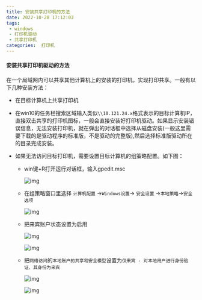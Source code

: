 ```yaml
---
title: 安装共享打印机的方法
date: 2022-10-28 17:12:03
tags:
 - windows
 - 打印机驱动
 - 共享打印机
categories:  打印机
---
```


#### 安装共享打印机驱动的方法



在一个局域网内可以共享其他计算机上的安装的打印机，实现打印共享。一般有以下几种安装方法：

* 在目标计算机上共享打印机

* 在win10的任务栏搜索区域输入类似`\\10.121.24.x`格式表示的目标计算机IP，直接双击共享的打印机图标，一般会直接安装好打印机驱动。如果显示安装错误信息，无法安装打印机，就在弹出的对话框中选择从磁盘安装(一般这里需要下载的是驱动程序的标准版，不是驱动的完整版),然后选择标准版驱动所在的目录完成安装。

  <!--more-->

* 如果无法访问目标打印机，需要设置目标计算机的组策略配置。如下图：

  * win键+R打开运行对话框，输入gpedit.msc
  
    ![img](/images/print/print-gpedit-msc.png)
    
  * 在组策略窗口里选择 `计算机配置` ->`Windows设置`-> `安全设置` ->`本地策略`->`安全选项`
    
    ![img](/images/print/print-gpedit-msc.png)
    
  * 把来宾账户状态设置为启用
  
    ![img](/images/print/print-gpedit-msc-guest-on.png)
  
    ![img](/images/print/print-gpedit-msc-guest-on-2.png)
  
  * 把`网络访问`的`本地账户的共享和安全模型`设置为`仅来宾 - 对本地用户进行身份验证、其身份为来宾`
    
    ![img](/images/print/print-gpedit-msc-network-access-only-guest.png)
    
    ![img](/images/print/print-gpedit-msc-network-access-only-guest-2.png)
  
  

